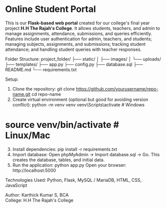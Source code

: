 # Online Student Portal

This is our **Flask-based web portal** created for our college's final year project **H.H The Rajah's College**.
It allows students, teachers, and admin to manage assignments, attendance, submissions, and queries efficiently. 
Features include user authentication for admin, teachers, and students; managing subjects, assignments, and submissions; tracking student attendance; and handling student queries with teacher responses.

Folder Structure:
project_folder/
├── static/
│   ├── images/
│   └── uploads/
├── templates/
├── app.py
├── config.py
├── database.sql
├── README.md
└── requirements.txt

Setup:
1. Clone the repository:
git clone https://github.com/yourusername/repo-name.git
cd repo-name
2. Create virtual environment (optional but good for avoiding version conflict):
python -m venv venv
venv\Scripts\activate      # Windows
# source venv/bin/activate  # Linux/Mac

3. Install dependencies:
pip install -r requirements.txt
4. Import database:
Open phpMyAdmin → Import database.sql → Go. This creates the database, tables, and initial data.
5. Run the application:
python app.py
Open your browser: http://localhost:5000

Technologies Used: Python, Flask, MySQL / MariaDB, HTML, CSS, JavaScript

Author: Karthick Kumar S, BCA  
College: H.H The Rajah's College
